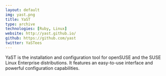 ```yaml
---
layout: default
img: yast.png
title: YaST
type: archive
technologies: [Ruby, Linux]
website: http://yast.github.io/
github: https://github.com/yast
twitter: YaSTees
---
```

YaST is the installation and configuration tool for openSUSE and the SUSE Linux Enterprise distributions. It features an easy-to-use interface and powerful configuration capabilities.
